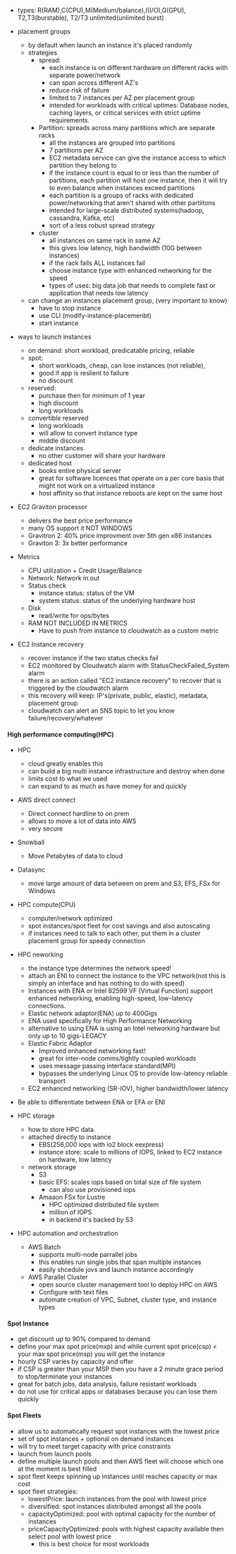 * types: R(RAM),C(CPU),M(Medium/balance),I(I/O),G(GPU), T2,T3(burstable), T2/T3 unlimited(unlimited burst)


* placement groups
    * by default when launch an instance it's placed randomly 
    * strategies
        * spread: 
            * each instance is on different hardware on different racks with separate power/network
            * can span across different AZ's
            * reduce risk of failure
            * limited to 7 instances per AZ per placement group
            * intended for workloads with critical uptimes: Database nodes, caching layers, or critical services with strict uptime requirements.
        * Partition: spreads across many partitions which are separate racks
            * all the instances are grouped into partitions
            * 7 partitions per AZ
            * EC2 metadata service can give the instance access to which partition they belong to
            * if the instance count is equal to or less than the number of partitions, each partition will host one instance, then it will try to even balance when instances exceed partitions
            * each partition is a groups of racks with dedicated power/networking that aren't shared with other partiitons
            * intended for large-scale distributed systems(hadoop, cassandra, Kafka, etc)
            * sort of a less robust spread strategy
        * cluster
            * all instances on same rack in same AZ 
            * this gives low latency, high bandwidth (10G between instances) 
            * if the rack fails ALL instances fail
            * choose instance type with enhanced networking for the speed
            * types of uses: big data job that needs to complete fast or application that needs low latency
    * can change an instances placement group, (very important to know)
        * have to stop instance
        * use CLI (modify-instance-placemenbt)
        * start instance

* ways to launch instances
    * on demand: short workload, predicatable pricing, reliable
    * spot: 
        * short workloads, cheap, can lose instances (not reliable), 
        * good if app is reslient to failure
        * no discount
    * reserved: 
        * purchase then for minimum of 1 year
        * high discount
        * long workloads
    * convertible reserved
        * long workloads 
        * will allow to convert instance type
        * middle discount
    * dedicate instances
        * no other customer will share your hardware
    * dedicated host
        * books entire physical server
        * great for software licences that operate on a per core basis that might not work on a virtualized instance
        * host affinity so that instance reboots are kept on the same host


* EC2 Graviton processor
    * delivers the best price performance
    * many OS support it NOT WINDOWS
    * Gravitron 2: 40% price improvment over 5th gen x86 instances
    * Graviton 3: 3x better performance 


* Metrics
    * CPU utilization + Credit Usage/Balance
    * Network: Network in.out
    * Status check
        * instance status: status of the VM
        * system status: status of the underlying hardware host
    * Disk
        * read/write for ops/bytes 
    * RAM NOT INCLUDED IN METRICS
        * Have to push from instance to cloudwatch as a custom metric

* EC2 Instance recovery
    * recover instance if the two status checks fail
    * EC2 monitored by Cloudwatch alarm with StatusCheckFailed_System alarm
    * there is an action called "EC2 instance recovery" to recover that is triggered by the cloudwatch alarm
    * this recovery will keep: IP's(private, public, elastic), metadata, placement group
    * cloudwatch can alert an SNS topic to let you know failure/recovery/whatever



#### High performance computing(HPC)
* HPC
    * cloud greatly enables this
    * can build a big multi instance infrastructure and destroy when done
    * limits cost to what we used
    * can expand to as much as have money for and quickly

* AWS direct connect 
    * Direct connect hardline to on prem 
    * allows to move a lot of data into AWS
    * very secure

* Snowball
    * Move Petabytes of data to cloud

* Datasync
    * move large amount of data between on prem and S3, EFS, FSx for Windows

* HPC compute(CPU)
    * computer/network optimized
    * spot instances/spot fleet for cost savings and also autoscaling
    * if instances need to talk to each other, put them in a cluster placement group for speedy connection

* HPC neworking
    * the instance type determines the network speed!
    * attach an ENI to connect the instance to the VPC network(not this is simply an interface and has nothing to do with speed)
    * Instances with ENA or Intel 82599 VF (Virtual Function) support enhanced networking, enabling high-speed, low-latency connections.
    * Elastic network adaptor(ENA) up to 400Gigs
    * ENA used specifically for High Performance Networking
    * alternative to using ENA is using an Intel networking hardware but only up to 10 gigs-LEGACY
    * Elastic Fabric Adaptor
        * Improved enhanced networking fast!
        * great for inter-node comms/tightly coupled workloads
        * uses message passing interface standard(MPI)
        * bypasses the underlying Linux OS to provide low-latency reliable transport
    * EC2 enhanced networking (SR-IOV), higher bandwidth/lower latency


* Be able to differentiate between ENA or EFA or ENI


* HPC storage
    * how to store HPC data
    * attached directly to instance
        * EBS(256,000 iops with io2 block eexpress)
        * instance store: scale to millions of IOPS, linked to EC2 instance on hardware, low latency
    * network storage
        * S3 
        * basic EFS: scales iops based on total size of file system
            * can also use provisioned iops 
        * Amaaon FSx for Lustre
            * HPC optimized distributed file system
            * million of IOPS
            * in backend it's backed by S3

* HPC automation and orchestration
    * AWS Batch
        * supports multi-node parrallel jobs 
        * this enables run single jobs that span multiple instances
        * easily shcedule jovs and launch instance accordingly
    * AWS Parallel Cluster
        * open source cluster management tool to deploy HPC on AWS
        * Configure with text files
        * automate creation of VPC, Subnet, cluster type, and instance types


#### Spot Instance
* get discount up to 90% compared to demand
* define your max spot price(mxp) and while current spot price(csp) < your max spot price(msp) you will get the instance
* hourly CSP varies by capacity and offer
* if CSP is greater than your MSP then you have a 2 minute grace period to stop/terminate your instances
* great for batch jobs, data analysis, failure resistant workloads
* do not use for critical apps or databases because you can lose them quickly

#### Spot Fleets
* allow us to automatically request spot instances with the lowest price
* set of spot instances + optional on demand instances
* will try to meet target capacity with price constraints
* launch from launch pools
* define multiple launch pools and then AWS fleet will choose which one at the moment is best filled
* spot fleet keeps spinning up instances until reaches capacity or max cost
* spot fleet strategies:
    * lowestPrice: launch instances from the pool with lowest price
    * diversified: spot instances distributed amongst all the pools
    * capacityOptimized: pool with optimal capacity for the number of instances
    * priceCapacityOptimized: pools with highest capacity available then select pool with lowest price
        * this is best choice for most workloads
